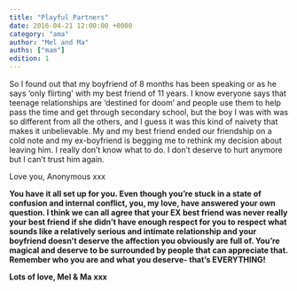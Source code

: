 ```yaml
---
title: "Playful Partners"
date: 2016-04-21 12:00:00 +0000
category: "ama"
author: "Mel and Ma"
auths: ["mam"]
edition: 1
---
```

So I found out that my boyfriend of 8 months has been speaking or as he says ‘only flirting’ with my best friend of 11 years. I know everyone says that teenage relationships are ‘destined for doom’ and people use them to help pass the time and get through secondary school, but the boy I was with was so different from all the others, and I guess it was this kind of naivety that makes it unbelievable. My and my best friend ended our friendship on a cold note and my ex-boyfriend is begging me to rethink my decision about leaving him. I really don’t know what to do. I don’t deserve to hurt anymore but I can’t trust him again.

Love you, Anonymous xxx

**You have it all set up for you. Even though you’re stuck in a state of confusion and internal conflict, you, my love, have answered your own question. I think we can all agree that your EX best friend was never really your best friend if she didn’t have enough respect for you to respect what sounds like a relatively serious and intimate relationship and your boyfriend doesn’t deserve the affection you obviously are full of. You’re magical and deserve to be surrounded by people that can appreciate that. Remember who you are and what you deserve- that’s EVERYTHING!**

**Lots of love, Mel & Ma xxx**
